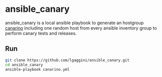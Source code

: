 # ansible_canary

ansible_canary is a local ansible playbook to generate an hostgroup [canarino](https://en.wiktionary.org/wiki/canary_in_a_coal_mine) including one random host from every ansible inventory group to perform canary tests and releases.

## Run
```bash
git clone https://github.com/lgaggini/ansible_canary.git
cd ansible_canary
ansible-playbook canarino.yml
```
